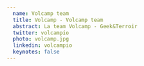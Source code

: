 ```yaml
---
  name: Volcamp team
  title: Volcamp - Volcamp team
  abstract: La team Volcamp - Geek&Terroir
  twitter: volcampio
  photo: volcamp.jpg
  linkedin: volcampio
  keynotes: false
---
```

